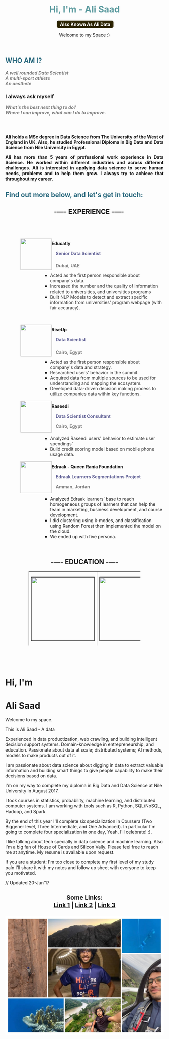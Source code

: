<h1 style="color: #5e9ca0; text-align: center;">Hi, I'm - Ali Saad</h1>
<p style="text-align: center;">&nbsp;<span style="background-color: #2b2301; color: #fff; display: inline-block; padding: 3px 10px; font-weight: bold; border-radius: 5px;">Also Known As Ali Data</span></p>
<p style="text-align: center;">Welcome to my Space :)</p>
<p>&nbsp;</p>
<div class="s-item-title">
<div class="s-component s-text">
<div>
<h2 style="color: #2e6c80;"><strong>WHO AM I?</strong></h2>
</div>
</div>
</div>
<div class="s-item-text">
<div class="s-component s-text">
<p class="s-component-content s-font-body" style="text-align: left;"><em><span style="color: #808080;"><strong>A well rounded Data Scientist</strong></span></em><br /><em><span style="color: #808080;"><strong>A multi-sport athlete</strong></span></em><br /><em><span style="color: #808080;"><strong>An aesthete</strong></span></em></p>
<h3 class="s-component-content s-font-body"><strong>I always ask myself</strong></h3>
<p class="s-component-content s-font-body"><em><span style="color: #808080;"><strong>What's the best next thing to do?<br /></strong><strong>Where I can improve, what can I do to improve.</strong></span></em></p>
<h3 class="s-component-content s-font-body">&nbsp;</h3>
<p style="text-align: justify;"><strong>Ali holds a MSc degree in Data Science from The University of the West of England in UK. Also, he studied Professional Diploma in Big Data and Data Science from Nile University in Egypt.</strong></p>
<p style="text-align: justify;"><strong>Ali has more than 5 years of professional work experience in Data Science. He worked within different industries and across different challenges. Ali is interested in applying data science to serve human needs, problems and to help them grow. I always try to achieve that throughout my career.</strong></p>
<h2 style="color: #2e6c80;">Find out more below, and let's get in touch:</h2>
<ol>
<li style="list-style-type: none;">
<div class="s-component s-text">
<div style="text-align: center;">
<h2><strong>&nbsp;-&mdash;- EXPERIENCE </strong><strong>-&mdash;-</strong></h2>
<h2>&nbsp;</h2>
</div>
</div>
<ol style="list-style: none; font-size: 14px; line-height: 32px; font-weight: bold;">
<li style="clear: both;"><img style="float: left;" src="https://media-exp1.licdn.com/dms/image/C4D0BAQFc_7Ujn-1Xeg/company-logo_100_100/0/1615213752737?e=1643241600&amp;v=beta&amp;t=C92CTwip9J5BMl3LAbBxMWhedA-yEc4Kdc1MO3nRnJA" alt="" width="100" height="100" /> Educatly<br />&nbsp; &nbsp; <span style="color: #666699;">Senior Data Scientist</span></li>
</ol>
</li>
</ol>
<p><strong>&nbsp; &nbsp; <span style="color: #808080;">Dubai, UAE</span></strong></p>
<ul>
<li style="list-style-type: none;">
<ul>
<li style="list-style-type: none;">
<ul>
<li style="list-style-type: none;">
<ul>
<li style="list-style-type: none;">
<ul>
<li style="list-style-type: none;">
<ul>
<li><span style="color: #333333;">Acted as the first person responsible about company's data.</span></li>
<li><span style="color: #333333;">Increased the number and the quality of information related to universities, and universities programs</span></li>
<li><span style="color: #333333;">Built NLP Models to detect and extract specific information from universities' program webpage (with fair accuracy).</span></li>
</ul>
</li>
</ul>
</li>
</ul>
</li>
</ul>
</li>
</ul>
</li>
</ul>
<ol>
<li style="list-style-type: none;">
<ol style="list-style: none; font-size: 14px; line-height: 32px; font-weight: bold;">
<li style="clear: both;">&nbsp;</li>
<li style="clear: both;"><img style="float: left;" src="https://media-exp1.licdn.com/dms/image/C560BAQFXjio8QUFHjw/company-logo_100_100/0/1519890778219?e=1643241600&amp;v=beta&amp;t=-x-LERIMnA1HlHSTT3rilKSLlCSYZWutmeDKmM8vBSw" alt="" width="100" height="100" /> RiseUp<br />&nbsp; &nbsp; <span style="color: #666699;">Data Scientist</span></li>
</ol>
</li>
</ol>
<p><strong>&nbsp; &nbsp; <span style="color: #808080;">Cairo, Egypt</span></strong></p>
<ul>
<li style="list-style-type: none;">
<ul>
<li style="list-style-type: none;">
<ul>
<li style="list-style-type: none;">
<ul>
<li style="list-style-type: none;">
<ul>
<li style="list-style-type: none;">
<ul>
<li><span style="color: #333333;">Acted as the first person responsible about company's data and strategy.</span></li>
<li><span style="color: #333333;">Researched users' behavior in the summit.<br /></span></li>
<li><span style="color: #333333;">Acquired data from multiple sources to be used for understanding and mapping the ecosystem.</span></li>
<li><span style="color: #333333;">Developed data-driven decision making process to utilize companies data within key functions.</span></li>
</ul>
</li>
</ul>
</li>
</ul>
</li>
</ul>
</li>
</ul>
</li>
</ul>
<ol style="list-style: none; font-size: 14px; line-height: 32px; font-weight: bold;">
<li style="list-style-type: none;">
<ol style="list-style: none; font-size: 14px; line-height: 32px; font-weight: bold;">
<li style="clear: both;"><img style="float: left;" src="https://media-exp1.licdn.com/dms/image/C4D0BAQGM7laNJ3Oh0g/company-logo_100_100/0/1608646404275?e=1643241600&amp;v=beta&amp;t=hU3WiOhM33R_Z69x9L5o4fR6Tt60VSVQZdwtT9isRzQ" alt="" width="100" height="100" /> Raseedi<br />&nbsp; &nbsp; <span style="color: #666699;">Data Scientist Consultant</span><span style="color: #666699;"><br />&nbsp; &nbsp;<span style="color: #808080;"> Cairo, Egypt</span></span></li>
</ol>
</li>
</ol>
<ul>
<li style="list-style-type: none;">
<ul>
<li style="list-style-type: none;">
<ul>
<li style="list-style-type: none;">
<ul>
<li style="list-style-type: none;">
<ul>
<li style="list-style-type: none;">
<ul>
<li><span style="color: #666699;"><span style="color: #333333;">Analyzed Raseedi users' behavior to estimate user spendings'</span></span></li>
<li><span style="color: #666699;"><span style="color: #333333;">B</span></span><span style="color: #666699;"><span style="color: #333333;">uild credit scoring model based on mobile phone usage data.</span><br /></span></li>
</ul>
</li>
</ul>
</li>
</ul>
</li>
</ul>
</li>
</ul>
</li>
</ul>
<ol style="list-style: none; font-size: 14px; line-height: 32px; font-weight: bold;">
<li style="list-style-type: none;">
<ol style="list-style: none; font-size: 14px; line-height: 32px; font-weight: bold;">
<li style="clear: both;"><img style="float: left;" src="https://media-exp1.licdn.com/dms/image/C4D0BAQFPUuzXUAT_7A/company-logo_100_100/0/1519863517007?e=1643241600&amp;v=beta&amp;t=5k4GtifqvKO9ZDjczTg45hidYfjz3Sd0OUuZSJXmLLw" alt="" width="100" height="100" /> Edraak - Queen Rania Foundation<br /><span style="color: #666699;">&nbsp; &nbsp; Edraak Learners Segmentations Project<br /></span><span style="color: #666699;">&nbsp; &nbsp; <span style="color: #808080;">Amman, Jordan</span></span></li>
</ol>
</li>
</ol>
<ul>
<li style="list-style-type: none;">
<ul>
<li style="list-style-type: none;">
<ul>
<li style="list-style-type: none;">
<ul>
<li style="list-style-type: none;">
<ul>
<li style="list-style-type: none;">
<ul>
<li>Analyzed Edraak learners&rsquo; base to reach homogeneous groups of learners that can help the team in marketing, business development, and course development.</li>
<li>I did clustering using k-modes, and classification using Random Forest then implemented the model on the cloud.&nbsp;</li>
<li>We ended up with five persona.&nbsp;</li>
</ul>
</li>
</ul>
</li>
</ul>
</li>
</ul>
</li>
</ul>
</li>
</ul>
</div>
</div>
<p>&nbsp;</p>
<h2 style="text-align: center;"><strong>-&mdash;- EDUCATION </strong><strong>-&mdash;-</strong></h2>
<table style="height: 234px; width: 70.7424%; border-collapse: collapse; border-style: hidden; margin-left: auto; margin-right: auto;" border="1" cellspacing="300" cellpadding="25">
<tbody>
<tr style="height: 234px;">
<td style="width: 50%; text-align: center; height: 234px;">
<p><strong><img style="border-width: 1px; border-style: solid; display: block; margin-left: auto; margin-right: auto;" src="https://upload.wikimedia.org/wikipedia/commons/thumb/7/78/Nile_University_Logo.png/220px-Nile_University_Logo.png" alt="" width="200" height="200" /></strong></p>
<p><strong>Nile University</strong></p>
<p><span style="color: #666699;">Professional Diploma in Big Data and Data Science</span></p>
<p><span style="font-weight: 400;">Professor Moustafa Ghanem scholarship</span></p>
<p>&nbsp;</p>
<p><span style="color: #808080;">One of the leading Tech univerisities in Egypt</span></p>
<p>&nbsp;</p>
</td>
<td style="width: 25%; text-align: center; height: 234px;">
<p><strong><img style="border-width: 1px; border-style: solid; display: block; margin-left: auto; margin-right: auto;" src="https://www.clapa.com/wp-content/uploads/2020/11/UWE-logo.png" alt="" width="200" height="200" /></strong></p>
<p><strong>&nbsp;University of the West of England</strong></p>
<p><span style="color: #666699;">MSc Data Science<br /><br /></span></p>
<p>&nbsp;</p>
<p>&nbsp;</p>
<p><span style="color: #808080;">&nbsp;#28 The Guardian (2020) ranking<br /></span></p>
<p>&nbsp;</p>
</td>
<td style="width: 25%; text-align: center;"><img style="border-width: 1px; border-style: solid;" src="https://iconape.com/wp-content/files/ga/371587/svg/371587.svg" alt="" width="200" height="200" />
<p><strong>Udacity</strong></p>
<p><span style="color: #666699;">Data Engineering Nanodegree</span></p>
<p><span style="color: #666699;">Data Scientist Nanodegree</span></p>
<p><span style="color: #666699;">Natural Language Processing NanodegreeXX</span></p>
<p>&nbsp;</p>
<p>&nbsp;</p>
</td>
</tr>
</tbody>
</table>
<p>&nbsp;</p>
<p>&nbsp;</p>



# Hi, I'm
# Ali Saad

Welcome to my space.

This is Ali Saad - A data 

Experienced in data productization, web crawling, and building intelligent decision support systems. Domain-knowledge in entrepreneurship, and education. Passionate about data at scale; distributed systems; AI methods, models to make products out of it.

I am passionate about data science about digging in data to extract valuable information and building smart things to give people capability to make their decisions based on data.

I'm on my way to complete my diploma in Big Data and Data Science at Nile University in August 2017.	

I took courses in statistics, probability, machine learning, and distributed computer systems. I am working with tools such as R, Python, SQL/NoSQL, Hadoop, and Spark.

By the end of this year I'll complete six specialization in Coursera (Two Biggener level, Three Intermediate, and One Advanced). In particular I'm going to complete four specialization in one day, Yeah, I'll celebrate! :).

I like talking about tech specially in data science and machine learning. Also I'm a big fan of House of Cards and Silicon Vally.
Please feel free to reach me at anytime. My resume is available upon request.

If you are a student: I'm too close to complete my first level of my study paln I'll share it with my notes and follow up sheet with everyone to keep you motivated.

// Updated 20-Jun'17
<h1 style="font-size:2vw">
<p align="center">
  <b>Some Links:</b><br>
  <a href="#">Link 1</a> |
  <a href="#">Link 2</a> |
  <a href="#">Link 3</a>
  <br><br>
  <img src="https://raw.githubusercontent.com/AliSaad/alisaad.github.io/master/_includes/layout.JPG">
</p>
  </h1>
